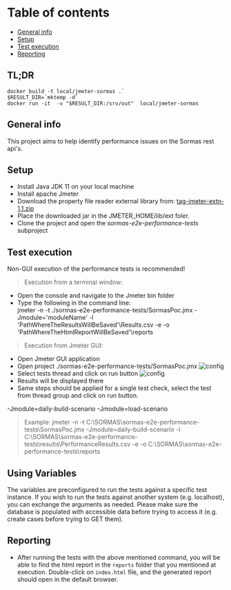 # Table of contents

* [General info](#general-info)
* [Setup](#setup)
* [Test execution](#test-execution)
* [Reporting](#reporting)

## TL;DR
```
docker build -t local/jmeter-sormas .`
$RESULT_DIR=`mktemp -d`
docker run -it  -v "$RESULT_DIR:/srv/out"  local/jmeter-sormas
```

## General info

This project aims to help identify performance issues on the Sormas rest api's.

## Setup

* Install Java JDK 11 on your local machine
* Install apache Jmeter
* Download the property file reader external library from:
  [tag-jmeter-extn-1.1.zip](#https://www.vinsguru.com/download/87/?_ga=2.188716968.1652712557.1623012940-501989637.1623012940)
* Place the downloaded jar in the JMETER_HOME/lib/ext foler.
* Clone the project and open the *sormas-e2e-performance-tests* subproject

## Test execution

Non-GUI execution of the performance tests is recommended!

> Execution from a terminal window:

* Open the console and navigate to the Jmeter bin folder
* Type the following in the command line:  
  jmeter -n -t ./sormas-e2e-performance-tests/SormasPoc.jmx -Jmodule='moduleName'
  -l 'PathWhereTheResultsWillBeSaved'\Results.csv -e -o 'PathWhereTheHtmlReportWillBeSaved'\reports

> Execution from Jmeter GUI:

* Open Jmeter GUI application
* Open project ./sormas-e2e-performance-tests/SormasPoc.jmx
 ![config](./images/jmeter1.JPG)
* Select tests thread and click on run button
![config](./images/jmeter2.JPG)
* Results will be displayed there
* Same steps should be applied for a single test check, select the test from thread group and click on run button.
  
-Jmodule=daily-build-scenario
-Jmodule=load-scenario

> Example:
jmeter -n -t C:\SORMAS\sormas-e2e-performance-tests\SormasPoc.jmx -Jmodule=daily-build-scenario
-l C:\SORMAS\sormas-e2e-performance-tests\results\PerformanceResults.csv -e -o C:\SORMAS\sormas-e2e-performance-tests\reports

## Using Variables

The variables are preconfigured to run the tests against a specific test instance.
If you wish to run the tests against another system (e.g. localhost), you can exchange the arguments as needed.
Please make sure the database is populated with accessible data before trying to access it (e.g. create cases before trying to GET them).

## Reporting

* After running the tests with the above mentioned command, you will be able to find the html report
  in the `reports` folder that you mentioned at execution. Double-click on `index.html` file, and
  the generated report should open in the default browser.
